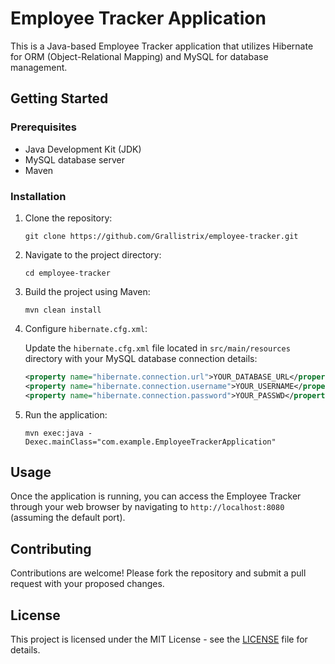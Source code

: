 # Employee Tracker Application

This is a Java-based Employee Tracker application that utilizes Hibernate for ORM (Object-Relational Mapping) and MySQL for database management.

## Getting Started

### Prerequisites
- Java Development Kit (JDK)
- MySQL database server
- Maven

### Installation

1. Clone the repository:

    ```
    git clone https://github.com/Grallistrix/employee-tracker.git
    ```

2. Navigate to the project directory:

    ```
    cd employee-tracker
    ```

3. Build the project using Maven:

    ```
    mvn clean install
    ```

4. Configure `hibernate.cfg.xml`:

    Update the `hibernate.cfg.xml` file located in `src/main/resources` directory with your MySQL database connection details:

    ```xml
    <property name="hibernate.connection.url">YOUR_DATABASE_URL</property>
    <property name="hibernate.connection.username">YOUR_USERNAME</property>
    <property name="hibernate.connection.password">YOUR_PASSWD</property>
    ```

5. Run the application:

    ```
    mvn exec:java -Dexec.mainClass="com.example.EmployeeTrackerApplication"
    ```

## Usage

Once the application is running, you can access the Employee Tracker through your web browser by navigating to `http://localhost:8080` (assuming the default port).

## Contributing

Contributions are welcome! Please fork the repository and submit a pull request with your proposed changes.

## License

This project is licensed under the MIT License - see the [LICENSE](LICENSE) file for details.
